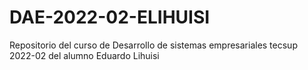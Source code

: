 # DAE-2022-02-ELIHUISI
Repositorio del curso de Desarrollo de sistemas empresariales tecsup 2022-02 del alumno Eduardo Lihuisi
